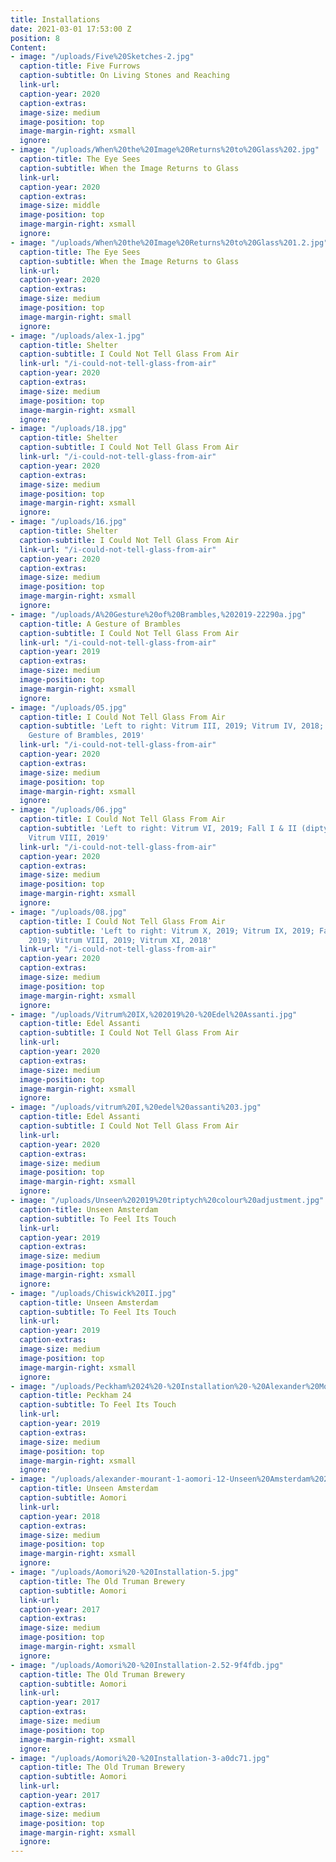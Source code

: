 ```yaml
---
title: Installations
date: 2021-03-01 17:53:00 Z
position: 8
Content:
- image: "/uploads/Five%20Sketches-2.jpg"
  caption-title: Five Furrows
  caption-subtitle: On Living Stones and Reaching
  link-url: 
  caption-year: 2020
  caption-extras: 
  image-size: medium
  image-position: top
  image-margin-right: xsmall
  ignore: 
- image: "/uploads/When%20the%20Image%20Returns%20to%20Glass%202.jpg"
  caption-title: The Eye Sees
  caption-subtitle: When the Image Returns to Glass
  link-url: 
  caption-year: 2020
  caption-extras: 
  image-size: middle
  image-position: top
  image-margin-right: xsmall
  ignore: 
- image: "/uploads/When%20the%20Image%20Returns%20to%20Glass%201.2.jpg"
  caption-title: The Eye Sees
  caption-subtitle: When the Image Returns to Glass
  link-url: 
  caption-year: 2020
  caption-extras: 
  image-size: medium
  image-position: top
  image-margin-right: small
  ignore: 
- image: "/uploads/alex-1.jpg"
  caption-title: Shelter
  caption-subtitle: I Could Not Tell Glass From Air
  link-url: "/i-could-not-tell-glass-from-air"
  caption-year: 2020
  caption-extras: 
  image-size: medium
  image-position: top
  image-margin-right: xsmall
  ignore: 
- image: "/uploads/18.jpg"
  caption-title: Shelter
  caption-subtitle: I Could Not Tell Glass From Air
  link-url: "/i-could-not-tell-glass-from-air"
  caption-year: 2020
  caption-extras: 
  image-size: medium
  image-position: top
  image-margin-right: xsmall
  ignore: 
- image: "/uploads/16.jpg"
  caption-title: Shelter
  caption-subtitle: I Could Not Tell Glass From Air
  link-url: "/i-could-not-tell-glass-from-air"
  caption-year: 2020
  caption-extras: 
  image-size: medium
  image-position: top
  image-margin-right: xsmall
  ignore: 
- image: "/uploads/A%20Gesture%20of%20Brambles,%202019-22290a.jpg"
  caption-title: A Gesture of Brambles
  caption-subtitle: I Could Not Tell Glass From Air
  link-url: "/i-could-not-tell-glass-from-air"
  caption-year: 2019
  caption-extras: 
  image-size: medium
  image-position: top
  image-margin-right: xsmall
  ignore: 
- image: "/uploads/05.jpg"
  caption-title: I Could Not Tell Glass From Air
  caption-subtitle: 'Left to right: Vitrum III, 2019; Vitrum IV, 2018; Vitrum V; A
    Gesture of Brambles, 2019'
  link-url: "/i-could-not-tell-glass-from-air"
  caption-year: 2020
  caption-extras: 
  image-size: medium
  image-position: top
  image-margin-right: xsmall
  ignore: 
- image: "/uploads/06.jpg"
  caption-title: I Could Not Tell Glass From Air
  caption-subtitle: 'Left to right: Vitrum VI, 2019; Fall I & II (diptych), 2019;
    Vitrum VIII, 2019'
  link-url: "/i-could-not-tell-glass-from-air"
  caption-year: 2020
  caption-extras: 
  image-size: medium
  image-position: top
  image-margin-right: xsmall
  ignore: 
- image: "/uploads/08.jpg"
  caption-title: I Could Not Tell Glass From Air
  caption-subtitle: 'Left to right: Vitrum X, 2019; Vitrum IX, 2019; Fall I & II (diptych),
    2019; Vitrum VIII, 2019; Vitrum XI, 2018'
  link-url: "/i-could-not-tell-glass-from-air"
  caption-year: 2020
  caption-extras: 
  image-size: medium
  image-position: top
  image-margin-right: xsmall
  ignore: 
- image: "/uploads/Vitrum%20IX,%202019%20-%20Edel%20Assanti.jpg"
  caption-title: Edel Assanti
  caption-subtitle: I Could Not Tell Glass From Air
  link-url: 
  caption-year: 2020
  caption-extras: 
  image-size: medium
  image-position: top
  image-margin-right: xsmall
  ignore: 
- image: "/uploads/vitrum%20I,%20edel%20assanti%203.jpg"
  caption-title: Edel Assanti
  caption-subtitle: I Could Not Tell Glass From Air
  link-url: 
  caption-year: 2020
  caption-extras: 
  image-size: medium
  image-position: top
  image-margin-right: xsmall
  ignore: 
- image: "/uploads/Unseen%202019%20triptych%20colour%20adjustment.jpg"
  caption-title: Unseen Amsterdam
  caption-subtitle: To Feel Its Touch
  link-url: 
  caption-year: 2019
  caption-extras: 
  image-size: medium
  image-position: top
  image-margin-right: xsmall
  ignore: 
- image: "/uploads/Chiswick%20II.jpg"
  caption-title: Unseen Amsterdam
  caption-subtitle: To Feel Its Touch
  link-url: 
  caption-year: 2019
  caption-extras: 
  image-size: medium
  image-position: top
  image-margin-right: xsmall
  ignore: 
- image: "/uploads/Peckham%2024%20-%20Installation%20-%20Alexander%20Mourant%20-%202019.jpg"
  caption-title: Peckham 24
  caption-subtitle: To Feel Its Touch
  link-url: 
  caption-year: 2019
  caption-extras: 
  image-size: medium
  image-position: top
  image-margin-right: xsmall
  ignore: 
- image: "/uploads/alexander-mourant-1-aomori-12-Unseen%20Amsterdam%202018.jpg"
  caption-title: Unseen Amsterdam
  caption-subtitle: Aomori
  link-url: 
  caption-year: 2018
  caption-extras: 
  image-size: medium
  image-position: top
  image-margin-right: xsmall
  ignore: 
- image: "/uploads/Aomori%20-%20Installation-5.jpg"
  caption-title: The Old Truman Brewery
  caption-subtitle: Aomori
  link-url: 
  caption-year: 2017
  caption-extras: 
  image-size: medium
  image-position: top
  image-margin-right: xsmall
  ignore: 
- image: "/uploads/Aomori%20-%20Installation-2.52-9f4fdb.jpg"
  caption-title: The Old Truman Brewery
  caption-subtitle: Aomori
  link-url: 
  caption-year: 2017
  caption-extras: 
  image-size: medium
  image-position: top
  image-margin-right: xsmall
  ignore: 
- image: "/uploads/Aomori%20-%20Installation-3-a0dc71.jpg"
  caption-title: The Old Truman Brewery
  caption-subtitle: Aomori
  link-url: 
  caption-year: 2017
  caption-extras: 
  image-size: medium
  image-position: top
  image-margin-right: xsmall
  ignore: 
---
```


